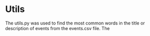 # Utils

The utils.py was used to find the most common words in the title or description of events from the events.csv file. 
The 
